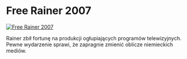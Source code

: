 Free Rainer 2007 
=============
[![Free Rainer 2007 ](http://vidos.pl/images/player.gif)](http://vidos.pl/free-rainer-2007)

 Rainer zbił fortunę na produkcji ogłupiających programów telewizyjnych. Pewne wydarzenie sprawi, że zapragnie zmienić oblicze niemieckich mediów.
